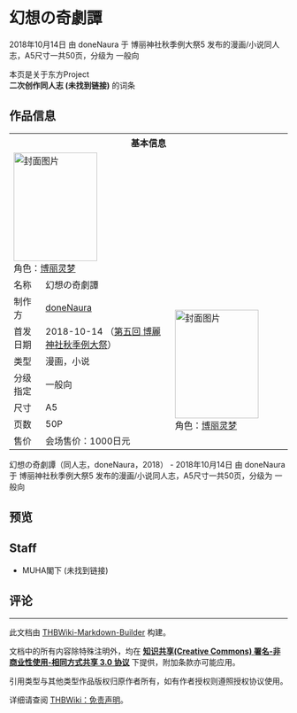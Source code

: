 # 幻想の奇劇譚

<!-- source html: G:\repos\THBWiki-Markdown-Builder\THBWikiMarkdown\Temp\main\e\e8\ns0%3A%E5%B9%BB%E6%83%B3%E3%81%AE%E5%A5%87%E5%8A%87%E8%AD%9A.html -->

2018年10月14日 由 doneNaura 于 博丽神社秋季例大祭5 发布的漫画/小说同人志，A5尺寸一共50页，分级为 一般向

本页是关于东方Project  
 **二次创作同人志 (未找到链接)** 的词条
## 作品信息

<table><tbody><tr><th colspan="3">基本信息</th></tr><tr><td class="cover-artwork-mobile" colspan="2"><a href="./文件-幻想の奇劇譚封面.jpg.md" class="image" title="封面图片"><img alt="封面图片" src="https://upload.thwiki.cc/thumb/b/b0/%E5%B9%BB%E6%83%B3%E3%81%AE%E5%A5%87%E5%8A%87%E8%AD%9A%E5%B0%81%E9%9D%A2.jpg/151px-%E5%B9%BB%E6%83%B3%E3%81%AE%E5%A5%87%E5%8A%87%E8%AD%9A%E5%B0%81%E9%9D%A2.jpg" decoding="async" loading="lazy" width="151" height="196" srcset="https://upload.thwiki.cc/thumb/b/b0/%E5%B9%BB%E6%83%B3%E3%81%AE%E5%A5%87%E5%8A%87%E8%AD%9A%E5%B0%81%E9%9D%A2.jpg/226px-%E5%B9%BB%E6%83%B3%E3%81%AE%E5%A5%87%E5%8A%87%E8%AD%9A%E5%B0%81%E9%9D%A2.jpg 1.5x, https://upload.thwiki.cc/thumb/b/b0/%E5%B9%BB%E6%83%B3%E3%81%AE%E5%A5%87%E5%8A%87%E8%AD%9A%E5%B0%81%E9%9D%A2.jpg/301px-%E5%B9%BB%E6%83%B3%E3%81%AE%E5%A5%87%E5%8A%87%E8%AD%9A%E5%B0%81%E9%9D%A2.jpg 2x" data-file-width="496" data-file-height="645"></a><div class="cover-char">角色：<a href="./博丽灵梦.md" title="博丽灵梦">博丽灵梦</a></div></td>
</tr><tr><td class="label">名称</td><td colspan="2"> 幻想の奇劇譚 </td></tr><tr><td class="label">制作方</td><td><a href="./doneNaura.md" title="doneNaura">doneNaura</a></td><td class="cover-artwork" rowspan="7" style="min-width:196px;"><a href="./文件-幻想の奇劇譚封面.jpg.md" class="image" title="封面图片"><img alt="封面图片" src="https://upload.thwiki.cc/thumb/b/b0/%E5%B9%BB%E6%83%B3%E3%81%AE%E5%A5%87%E5%8A%87%E8%AD%9A%E5%B0%81%E9%9D%A2.jpg/151px-%E5%B9%BB%E6%83%B3%E3%81%AE%E5%A5%87%E5%8A%87%E8%AD%9A%E5%B0%81%E9%9D%A2.jpg" decoding="async" loading="lazy" width="151" height="196" srcset="https://upload.thwiki.cc/thumb/b/b0/%E5%B9%BB%E6%83%B3%E3%81%AE%E5%A5%87%E5%8A%87%E8%AD%9A%E5%B0%81%E9%9D%A2.jpg/226px-%E5%B9%BB%E6%83%B3%E3%81%AE%E5%A5%87%E5%8A%87%E8%AD%9A%E5%B0%81%E9%9D%A2.jpg 1.5x, https://upload.thwiki.cc/thumb/b/b0/%E5%B9%BB%E6%83%B3%E3%81%AE%E5%A5%87%E5%8A%87%E8%AD%9A%E5%B0%81%E9%9D%A2.jpg/301px-%E5%B9%BB%E6%83%B3%E3%81%AE%E5%A5%87%E5%8A%87%E8%AD%9A%E5%B0%81%E9%9D%A2.jpg 2x" data-file-width="496" data-file-height="645"></a><div class="cover-char">角色：<a href="./博丽灵梦.md" title="博丽灵梦">博丽灵梦</a></div></td>
</tr><tr><td class="label">首发日期</td><td>2018-10-14&#160;（<a href="/展会作品列表?e=%E5%8D%9A%E4%B8%BD%E7%A5%9E%E7%A4%BE%E7%A7%8B%E5%AD%A3%E4%BE%8B%E5%A4%A7%E7%A5%AD%235">第五回 博麗神社秋季例大祭</a>）</td></tr><tr><td class="label">类型</td><td>漫画，小说</td></tr><tr><td class="label">分级指定</td><td>一般向</td></tr><tr><td class="label">尺寸</td><td>A5</td></tr><tr><td class="label">页数</td><td>50P</td></tr><tr><td class="label">售价</td><td>会场售价：1000日元</td></tr></tbody></table>

幻想の奇劇譚（同人志，doneNaura，2018） - 2018年10月14日 由 doneNaura 于 博丽神社秋季例大祭5 发布的漫画/小说同人志，A5尺寸一共50页，分级为 一般向
## 预览
## Staff
- MUHA閣下 (未找到链接)

## 评论




---

此文档由 [THBWiki-Markdown-Builder](https://github.com/Delsin-Yu/THBWiki-Markdown-Builder) 构建。

文档中的所有内容除特殊注明外，均在 [**知识共享(Creative Commons) 署名-非商业性使用-相同方式共享 3.0 协议**](https://creativecommons.org/licenses/by-sa/3.0/deed.zh-hans) 下提供，附加条款亦可能应用。

引用类型与其他类型作品版权归原作者所有，如有作者授权则遵照授权协议使用。

详细请查阅 [THBWiki：免责声明](https://thbwiki.cc/THBWiki:%E5%85%8D%E8%B4%A3%E5%A3%B0%E6%98%8E)。


